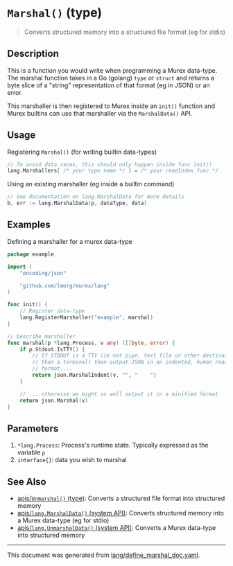 # `Marshal()` (type)

> Converts structured memory into a structured file format (eg for stdio)

## Description

This is a function you would write when programming a Murex data-type.
The marshal function takes in a Go (golang) `type` or `struct` and returns
a byte slice of a "string" representation of that format (eg in JSON) or an
error.

This marshaller is then registered to Murex inside an `init()` function
and Murex builtins can use that marshaller via the `MarshalData()` API.

## Usage

Registering `Marshal()` (for writing builtin data-types)

```go
// To avoid data races, this should only happen inside func init()
lang.Marshallers[ /* your type name */ ] = /* your readIndex func */
```

Using an existing marshaller (eg inside a builtin command)

```go
// See documentation on lang.MarshalData for more details
b, err := lang.MarshalData(p, dataType, data)
```

## Examples

Defining a marshaller for a murex data-type

```go
package example

import (
	"encoding/json"

	"github.com/lmorg/murex/lang"
)

func init() {
	// Register data-type
	lang.RegisterMarshaller("example", marshal)
}

// Describe marshaller
func marshal(p *lang.Process, v any) ([]byte, error) {
	if p.Stdout.IsTTY() {
		// If STDOUT is a TTY (ie not pipe, text file or other destination other
		// than a terminal) then output JSON in an indented, human readable,
		// format....
		return json.MarshalIndent(v, "", "    ")
	}

	// ....otherwise we might as well output it in a minified format
	return json.Marshal(v)
}
```

## Parameters

1. `*lang.Process`: Process's runtime state. Typically expressed as the variable `p` 
2. `interface{}`: data you wish to marshal

## See Also

* [apis/`Unmarshal()` (type)](../apis/Unmarshal.md):
  Converts a structured file format into structured memory
* [apis/`lang.MarshalData()` (system API)](../apis/lang.MarshalData.md):
  Converts structured memory into a Murex data-type (eg for stdio)
* [apis/`lang.UnmarshalData()` (system API)](../apis/lang.UnmarshalData.md):
  Converts a Murex data-type into structured memory

<hr/>

This document was generated from [lang/define_marshal_doc.yaml](https://github.com/lmorg/murex/blob/master/lang/define_marshal_doc.yaml).